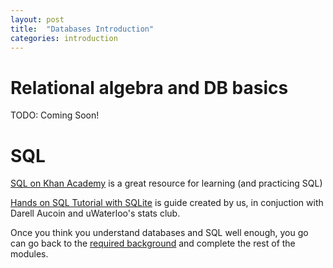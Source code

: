 ```yaml
---
layout: post
title:  "Databases Introduction"
categories: introduction 
---
```


# Relational algebra and DB basics

TODO: Coming Soon!

# SQL

[SQL on Khan Academy](https://www.khanacademy.org/computer-programming/sql/) is a great resource for learning (and practicing SQL)

[Hands on SQL Tutorial with SQLite](sql-introudction) is guide created by us, in conjuction with Darell Aucoin and uWaterloo's stats club.


Once you think you understand databases and SQL well enough, you go can go back to the [required background](required-background) and complete the rest of the modules.
